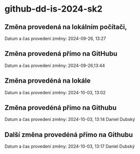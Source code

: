 # github-dd-is-2024-sk2


## Změna provedená na lokálním počítači,
Datum a čas provedení změny: 2024-09-26, 13:27


## Změna provedená přímo na GitHubu
Datum a čas provedení změny: 2024-09-26,13:44


## Změna provedéná na lokále
Datum a čas provedení změny: 2024-10-03, 13:02


## Změna provedéná přímo na Githubu
Datum a čas provedení změny: 2024-10-03, 13:14
Daniel Dubský


## Další změna provedéná přímo na Githubu
Datum a čas provedení změny: 2024-10-03, 13:17
Daniel Dubský
